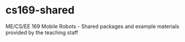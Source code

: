 # cs169-shared

ME/CS/EE 169 Mobile Robots - Shared packages and example materials provided by the teaching staff
